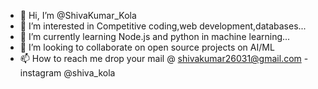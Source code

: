- 👋 Hi, I’m @ShivaKumar_Kola
- 👀 I’m interested in Competitive coding,web development,databases...
- 🌱 I’m currently learning Node.js and python in machine learning...
- 💞️ I’m looking to collaborate on open source projects on AI/ML
- 📫 How to reach me drop your mail @ shivakumar26031@gmail.com
-instagram @shiva_kola


